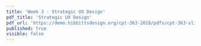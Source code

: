 ```yaml
---
title: 'Week 3 - Strategic UX Design'
pdf_title: 'Strategic UX Design'
pdf_url: 'https://demo.hibbittsdesign.org/cpt-363-2018/pdfs/cpt-363-slides-placeholder.pdf'
published: true
visible: false
---
```

